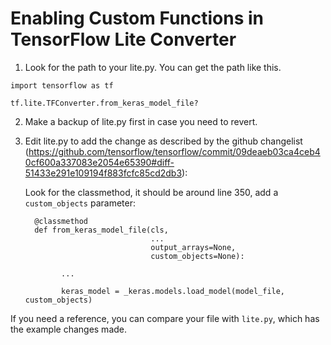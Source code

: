 # Enabling Custom Functions in TensorFlow Lite Converter

1. Look for the path to your lite.py. You can get the path like this.
```
import tensorflow as tf

tf.lite.TFConverter.from_keras_model_file?
```

2. Make a backup of lite.py first in case you need to revert.

3. Edit lite.py to add the change as described by the github changelist (https://github.com/tensorflow/tensorflow/commit/09deaeb03ca4ceb40cf600a337083e2054e65390#diff-51433e291e109194f883fcfc85cd2db3):

    Look for the classmethod, it should be around line 350, add a `custom_objects` parameter:
    ```
      @classmethod
      def from_keras_model_file(cls,
                                ...
                                output_arrays=None,
                                custom_objects=None):

            ...

            keras_model = _keras.models.load_model(model_file, custom_objects)
    ```
    
If you need a reference, you can compare your file with `lite.py`, which has the example changes made.
